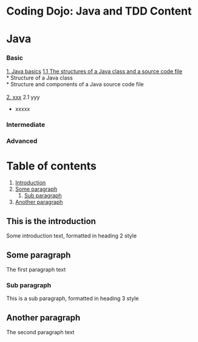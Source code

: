 # Coding Dojo: Java and TDD Content

# Java
### Basic
[1. Java basics](#)
[1.1 The structures of a Java class and a source code file](#) </br>
     * Structure of a Java class </br>
     * Structure and components of a Java source code file </br>    
[2. xxx](#)
2.1 yyy
* xxxxx

### Intermediate


### Advanced
# Table of contents
1. [Introduction](#introduction)
2. [Some paragraph](#paragraph1)
    1. [Sub paragraph](#subparagraph1)
3. [Another paragraph](#paragraph2)

## This is the introduction <a name="introduction"></a>
Some introduction text, formatted in heading 2 style

## Some paragraph <a name="paragraph1"></a>
The first paragraph text

### Sub paragraph <a name="subparagraph1"></a>
This is a sub paragraph, formatted in heading 3 style

## Another paragraph <a name="paragraph2"></a>
The second paragraph text
